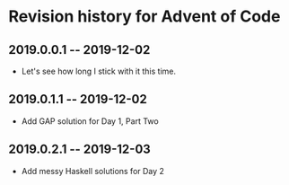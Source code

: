 # Revision history for Advent of Code

## 2019.0.0.1 -- 2019-12-02

* Let's see how long I stick with it this time.

## 2019.0.1.1 -- 2019-12-02

* Add GAP solution for Day 1, Part Two

## 2019.0.2.1 -- 2019-12-03

* Add messy Haskell solutions for Day 2
